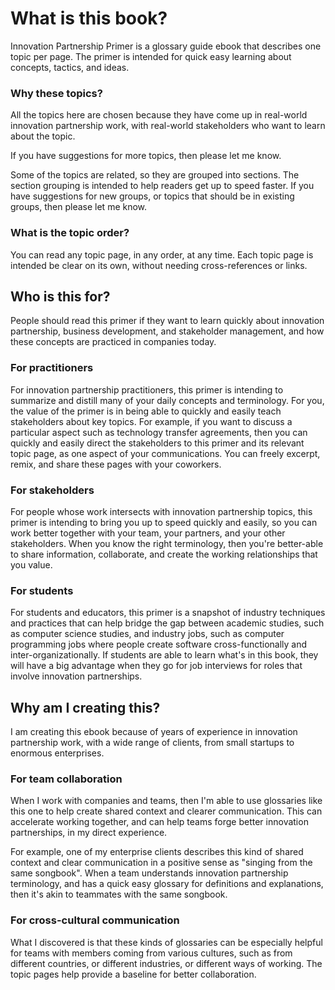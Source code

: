 # What is this book?

Innovation Partnership Primer is a glossary guide ebook that describes one topic per page. The primer is intended for quick easy learning about concepts, tactics, and ideas. 

### Why these topics?

All the topics here are chosen because they have come up in real-world innovation partnership work, with real-world stakeholders who want to learn about the topic.

If you have suggestions for more topics, then please let me know.

Some of the topics are related, so they are grouped into sections. The section grouping is intended to help readers get up to speed faster. If you have suggestions for new groups, or topics that should be in existing groups, then please let me know.

### What is the topic order?

You can read any topic page, in any order, at any time. Each topic page is intended be clear on its own, without needing cross-references or links.


## Who is this for?

People should read this primer if they want to learn quickly about innovation partnership, business development, and stakeholder management, and how these concepts are practiced in companies today.

### For practitioners

For innovation partnership practitioners, this primer is intending to summarize and distill many of your daily concepts and terminology. For you, the value of the primer is in being able to quickly and easily teach stakeholders about key topics. For example, if you want to discuss a particular aspect such as technology transfer agreements, then you can quickly and easily direct the stakeholders to this primer and its relevant topic page, as one aspect of your communications. You can freely excerpt, remix, and share these pages with your coworkers.

### For stakeholders

For people whose work intersects with innovation partnership topics, this primer is intending to bring you up to speed quickly and easily, so you can work better together with your team, your partners, and your other stakeholders. When you know the right terminology, then you're better-able to share information, collaborate, and create the working relationships that you value.

### For students

For students and educators, this primer is a snapshot of industry techniques and practices that can help bridge the gap between academic studies, such as computer science studies, and industry jobs, such as computer programming jobs where people create software cross-functionally and inter-organizationally. If students are able to learn what's in this book, they will have a big advantage when they go for job interviews for roles that involve innovation partnerships.


## Why am I creating this?

I am creating this ebook because of years of experience in innovation partnership work, with a wide range of clients, from small startups to enormous enterprises. 


### For team collaboration

When I work with companies and teams, then I'm able to use glossaries like this one to help create shared context and clearer communication. This can accelerate working together, and can help teams forge better innovation partnerships, in my direct experience.

For example, one of my enterprise clients describes this kind of shared context and clear communication in a positive sense as "singing from the same songbook". When a team understands innovation partnership terminology, and has a quick easy glossary for definitions and explanations, then it's akin to teammates with the same songbook.


### For cross-cultural communication

What I discovered is that these kinds of glossaries can be especially helpful for teams with members coming from various cultures, such as from different countries, or different industries, or different ways of working. The topic pages help provide a baseline for better collaboration.
